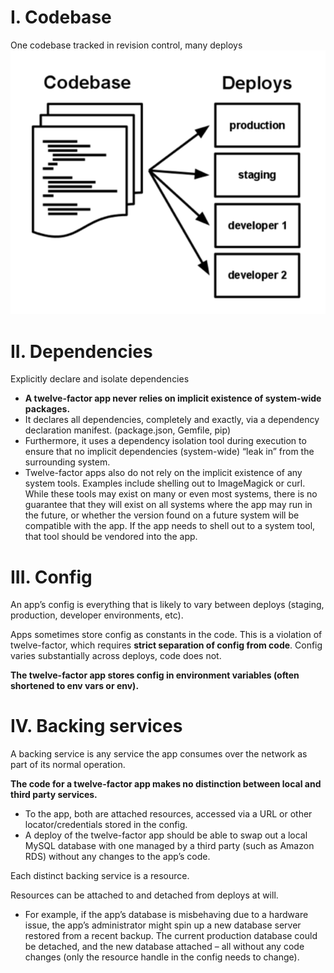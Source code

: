 # I. Codebase
One codebase tracked in revision control, many deploys
![](./codebase.png)

# II. Dependencies
Explicitly declare and isolate dependencies

- **A twelve-factor app never relies on implicit existence of system-wide packages.**
- It declares all dependencies, completely and exactly, via a dependency declaration manifest. (package.json, Gemfile, pip)
- Furthermore, it uses a dependency isolation tool during execution to ensure that no implicit dependencies (system-wide) “leak in” from the surrounding system.
- Twelve-factor apps also do not rely on the implicit existence of any system tools. Examples include shelling out to ImageMagick or curl. While these tools may exist on many or even most systems, there is no guarantee that they will exist on all systems where the app may run in the future, or whether the version found on a future system will be compatible with the app. If the app needs to shell out to a system tool, that tool should be vendored into the app.

# III. Config
An app’s config is everything that is likely to vary between deploys (staging, production, developer environments, etc).

Apps sometimes store config as constants in the code. This is a violation of twelve-factor, which requires **strict separation of config from code**. Config varies substantially across deploys, code does not.

**The twelve-factor app stores config in environment variables (often shortened to env vars or env).**

# IV. Backing services

A backing service is any service the app consumes over the network as part of its normal operation.

**The code for a twelve-factor app makes no distinction between local and third party services.**
- To the app, both are attached resources, accessed via a URL or other locator/credentials stored in the config. 
- A deploy of the twelve-factor app should be able to swap out a local MySQL database with one managed by a third party (such as Amazon RDS) without any changes to the app’s code.

Each distinct backing service is a resource.

Resources can be attached to and detached from deploys at will.
- For example, if the app’s database is misbehaving due to a hardware issue, the app’s administrator might spin up a new database server restored from a recent backup. The current production database could be detached, and the new database attached – all without any code changes (only the resource handle in the config needs to change).